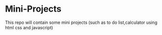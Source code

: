 # Mini-Projects
This repo will contain some mini projects (such as to do list,calculator using html css and javascript)
